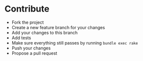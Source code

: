 Contribute
==========

* Fork the project
* Create a new feature branch for your changes
* Add your changes to this branch
* Add tests
* Make sure everything still passes by running `bundle exec rake`
* Push your changes
* Propose a pull request
